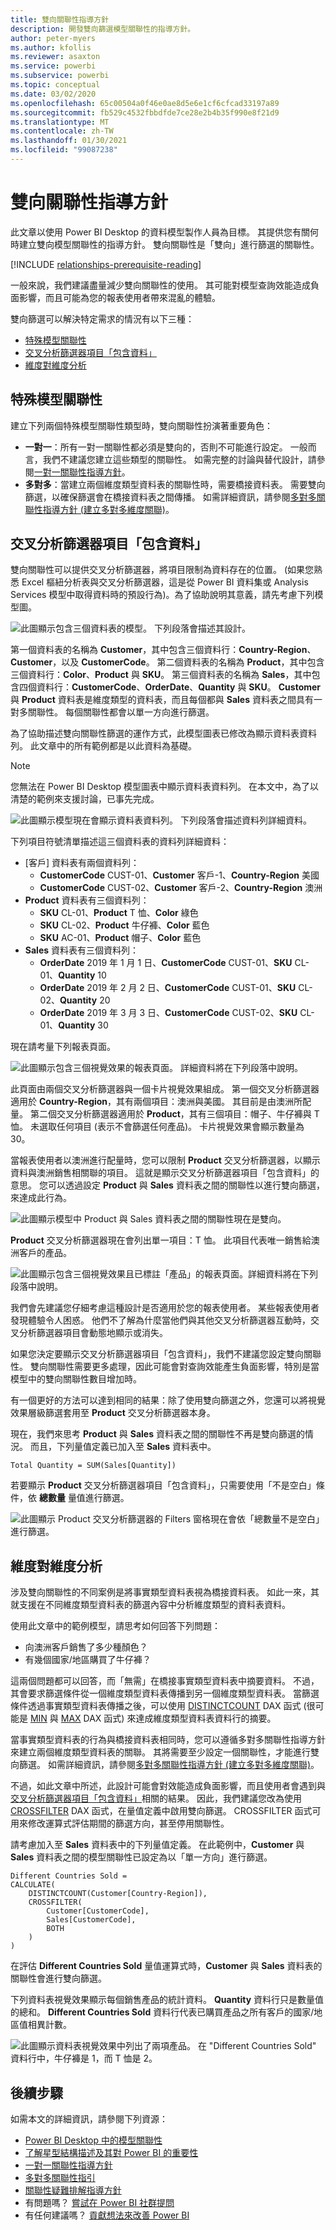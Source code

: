 ```yaml
---
title: 雙向關聯性指導方針
description: 開發雙向篩選模型關聯性的指導方針。
author: peter-myers
ms.author: kfollis
ms.reviewer: asaxton
ms.service: powerbi
ms.subservice: powerbi
ms.topic: conceptual
ms.date: 03/02/2020
ms.openlocfilehash: 65c00504a0f46e0ae8d5e6e1cf6cfcad33197a89
ms.sourcegitcommit: fb529c4532fbbdfde7ce28e2b4b35f990e8f21d9
ms.translationtype: MT
ms.contentlocale: zh-TW
ms.lasthandoff: 01/30/2021
ms.locfileid: "99087238"
---
```

# <a name="bi-directional-relationship-guidance"></a>雙向關聯性指導方針

此文章以使用 Power BI Desktop 的資料模型製作人員為目標。 其提供您有關何時建立雙向模型關聯性的指導方針。 雙向關聯性是「雙向」進行篩選的關聯性。

[!INCLUDE [relationships-prerequisite-reading](includes/relationships-prerequisite-reading.md)]

一般來說，我們建議盡量減少雙向關聯性的使用。 其可能對模型查詢效能造成負面影響，而且可能為您的報表使用者帶來混亂的體驗。

雙向篩選可以解決特定需求的情況有以下三種：

- [特殊模型關聯性](#special-model-relationships)
- [交叉分析篩選器項目「包含資料」](#slicer-items-with-data)
- [維度對維度分析](#dimension-to-dimension-analysis)

## <a name="special-model-relationships"></a>特殊模型關聯性

建立下列兩個特殊模型關聯性類型時，雙向關聯性扮演著重要角色：

- **一對一**：所有一對一關聯性都必須是雙向的，否則不可能進行設定。 一般而言，我們不建議您建立這些類型的關聯性。 如需完整的討論與替代設計，請參閱[一對一關聯性指導方針](relationships-one-to-one.md)。
- **多對多**：當建立兩個維度類型資料表的關聯性時，需要橋接資料表。 需要雙向篩選，以確保篩選會在橋接資料表之間傳播。 如需詳細資訊，請參閱[多對多關聯性指導方針 (建立多對多維度關聯)](relationships-many-to-many.md#relate-many-to-many-dimensions)。

## <a name="slicer-items-with-data"></a>交叉分析篩選器項目「包含資料」

雙向關聯性可以提供交叉分析篩選器，將項目限制為資料存在的位置。 (如果您熟悉 Excel 樞紐分析表與交叉分析篩選器，這是從 Power BI 資料集或 Analysis Services 模型中取得資料時的預設行為)。為了協助說明其意義，請先考慮下列模型圖。

![此圖顯示包含三個資料表的模型。 下列段落會描述其設計。](media/relationships-bidirectional-filtering/sales-model-diagram.png)

第一個資料表的名稱為 **Customer**，其中包含三個資料行：**Country-Region**、**Customer**，以及 **CustomerCode**。 第二個資料表的名稱為 **Product**，其中包含三個資料行：**Color**、**Product** 與 **SKU**。 第三個資料表的名稱為 **Sales**，其中包含四個資料行：**CustomerCode**、**OrderDate**、**Quantity** 與 **SKU**。 **Customer** 與 **Product** 資料表是維度類型的資料表，而且每個都與 **Sales** 資料表之間具有一對多關聯性。 每個關聯性都會以單一方向進行篩選。

為了協助描述雙向關聯性篩選的運作方式，此模型圖表已修改為顯示資料表資料列。 此文章中的所有範例都是以此資料為基礎。

> [!NOTE]
> 您無法在 Power BI Desktop 模型圖表中顯示資料表資料列。 在本文中，為了以清楚的範例來支援討論，已事先完成。

![此圖顯示模型現在會顯示資料表資料列。 下列段落會描述資料列詳細資料。](media/relationships-bidirectional-filtering/sales-model-diagram-rows.png)

下列項目符號清單描述這三個資料表的資料列詳細資料：

- [客戶] 資料表有兩個資料列：
  - **CustomerCode** CUST-01、**Customer** 客戶-1、**Country-Region** 美國
  - **CustomerCode** CUST-02、**Customer** 客戶-2、**Country-Region** 澳洲
- **Product** 資料表有三個資料列：
  - **SKU** CL-01、**Product** T 恤、**Color** 綠色
  - **SKU** CL-02、**Product** 牛仔褲、**Color** 藍色
  - **SKU** AC-01、**Product** 帽子、**Color** 藍色
- **Sales** 資料表有三個資料列：
  - **OrderDate** 2019 年 1 月 1 日、**CustomerCode** CUST-01、**SKU** CL-01、**Quantity** 10
  - **OrderDate** 2019 年 2 月 2 日、**CustomerCode** CUST-01、**SKU** CL-02、**Quantity** 20
  - **OrderDate** 2019 年 3 月 3 日、**CustomerCode** CUST-02、**SKU** CL-01、**Quantity** 30

現在請考量下列報表頁面。

![此圖顯示包含三個視覺效果的報表頁面。 詳細資料將在下列段落中說明。](media/relationships-bidirectional-filtering/sales-report-no-bi-directional-filter.png)

此頁面由兩個交叉分析篩選器與一個卡片視覺效果組成。 第一個交叉分析篩選器適用於 **Country-Region**，其有兩個項目：澳洲與美國。 其目前是由澳洲所配量。 第二個交叉分析篩選器適用於 **Product**，其有三個項目：帽子、牛仔褲與 T 恤。 未選取任何項目 (表示不會篩選任何產品)。 卡片視覺效果會顯示數量為 30。

當報表使用者以澳洲進行配量時，您可以限制 **Product** 交叉分析篩選器，以顯示資料與澳洲銷售相關聯的項目。 這就是顯示交叉分析篩選器項目「包含資料」的意思。 您可以透過設定 **Product** 與 **Sales** 資料表之間的關聯性以進行雙向篩選，來達成此行為。

![此圖顯示模型中 Product 與 Sales 資料表之間的關聯性現在是雙向。](media/relationships-bidirectional-filtering/sales-model-diagram-rows-bi-directional-filter.png)

**Product** 交叉分析篩選器現在會列出單一項目：T 恤。 此項目代表唯一銷售給澳洲客戶的產品。

![此圖顯示包含三個視覺效果且已標註「產品」的報表頁面。詳細資料將在下列段落中說明。](media/relationships-bidirectional-filtering/sales-report-bi-directional-filter.png)

我們會先建議您仔細考慮這種設計是否適用於您的報表使用者。 某些報表使用者發現體驗令人困惑。 他們不了解為什麼當他們與其他交叉分析篩選器互動時，交叉分析篩選器項目會動態地顯示或消失。

如果您決定要顯示交叉分析篩選器項目「包含資料」，我們不建議您設定雙向關聯性。 雙向關聯性需要更多處理，因此可能會對查詢效能產生負面影響，特別是當模型中的雙向關聯性數目增加時。

有一個更好的方法可以達到相同的結果：除了使用雙向篩選之外，您還可以將視覺效果層級篩選套用至 **Product** 交叉分析篩選器本身。

現在，我們來思考 **Product** 與 **Sales** 資料表之間的關聯性不再是雙向篩選的情況。 而且，下列量值定義已加入至 **Sales** 資料表中。

```dax
Total Quantity = SUM(Sales[Quantity])
```

若要顯示 **Product** 交叉分析篩選器項目「包含資料」，只需要使用「不是空白」條件，依 **總數量** 量值進行篩選。

![此圖顯示 Product 交叉分析篩選器的 Filters 窗格現在會依「總數量不是空白」進行篩選。](media/relationships-bidirectional-filtering/filter-product-slicer-measure-is-not-blank.png)

## <a name="dimension-to-dimension-analysis"></a>維度對維度分析

涉及雙向關聯性的不同案例是將事實類型資料表視為橋接資料表。 如此一來，其就支援在不同維度類型資料表的篩選內容中分析維度類型的資料表資料。

使用此文章中的範例模型，請思考如何回答下列問題：

- 向澳洲客戶銷售了多少種顏色？
- 有幾個國家/地區購買了牛仔褲？

這兩個問題都可以回答，而「無需」在橋接事實類型資料表中摘要資料。 不過，其會要求篩選條件從一個維度類型資料表傳播到另一個維度類型資料表。 當篩選條件透過事實類型資料表傳播之後，可以使用 [DISTINCTCOUNT](/dax/distinctcount-function-dax) DAX 函式 (很可能是 [MIN](/dax/min-function-dax) 與 [MAX](/dax/max-function-dax) DAX 函式) 來達成維度類型資料表資料行的摘要。

當事實類型資料表的行為與橋接資料表相同時，您可以遵循多對多關聯性指導方針來建立兩個維度類型資料表的關聯。 其將需要至少設定一個關聯性，才能進行雙向篩選。 如需詳細資訊，請參閱[多對多關聯性指導方針 (建立多對多維度關聯)](relationships-many-to-many.md#relate-many-to-many-dimensions)。

不過，如此文章中所述，此設計可能會對效能造成負面影響，而且使用者會遇到與[交叉分析篩選器項目「包含資料」](#slicer-items-with-data)相關的結果。 因此，我們建議您改為使用 [CROSSFILTER](/dax/crossfilter-function) DAX 函式，在量值定義中啟用雙向篩選。 CROSSFILTER 函式可用來修改運算式評估期間的篩選方向，甚至停用關聯性。

請考慮加入至 **Sales** 資料表中的下列量值定義。 在此範例中，**Customer** 與 **Sales** 資料表之間的模型關聯性已設定為以「單一方向」進行篩選。

```dax
Different Countries Sold =
CALCULATE(
    DISTINCTCOUNT(Customer[Country-Region]),
    CROSSFILTER(
        Customer[CustomerCode],
        Sales[CustomerCode],
        BOTH
    )
)
```

在評估 **Different Countries Sold** 量值運算式時，**Customer** 與 **Sales** 資料表的關聯性會進行雙向篩選。

下列資料表視覺效果顯示每個銷售產品的統計資料。 **Quantity** 資料行只是數量值的總和。 **Different Countries Sold** 資料行代表已購買產品之所有客戶的國家/地區值相異計數。

![此圖顯示資料表視覺效果中列出了兩項產品。 在 "Different Countries Sold" 資料行中，牛仔褲是 1，而 T 恤是 2。](media/relationships-bidirectional-filtering/country-sales-crossfilter-function.png)

## <a name="next-steps"></a>後續步驟

如需本文的詳細資訊，請參閱下列資源：

- [Power BI Desktop 中的模型關聯性](../transform-model/desktop-relationships-understand.md)
- [了解星型結構描述及其對 Power BI 的重要性](star-schema.md)
- [一對一關聯性指導方針](relationships-one-to-one.md)
- [多對多關聯性指引](relationships-many-to-many.md)
- [關聯性疑難排解指導方針](relationships-troubleshoot.md)
- 有問題嗎？ [嘗試在 Power BI 社群提問](https://community.powerbi.com/)
- 有任何建議嗎？ [貢獻想法來改善 Power BI](https://ideas.powerbi.com/)